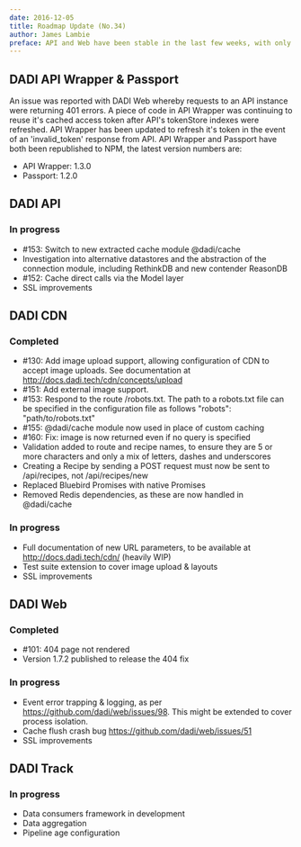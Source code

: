 ```yaml
---
date: 2016-12-05
title: Roadmap Update (No.34)
author: James Lambie
preface: API and Web have been stable in the last few weeks, with only one or two issues identified. This week will see some improvements in the SSL module for all products, with resource available to revisit the SSL setup beginning Tuesday 6th December. The release of CDN Version 1.7.0 was delayed until this week, to allow the bundling in of more resolved issues. With image upload, external image support and the integration of @dadi/cache, Version 1.7.0 is a significant upgrade.
---
```


## DADI API Wrapper & Passport

An issue was reported with DADI Web whereby requests to an API instance were returning 401 errors. A piece of code in API Wrapper was continuing to reuse it's cached access token after API's tokenStore indexes were refreshed. API Wrapper has been updated to refresh it's token in the event of an 'invalid_token' response from API. API Wrapper and Passport have both been republished to NPM, the latest version numbers are:

* API Wrapper: 1.3.0
* Passport: 1.2.0

## DADI API

### In progress

* #153: Switch to new extracted cache module @dadi/cache
* Investigation into alternative datastores and the abstraction of the connection module, including RethinkDB and new contender ReasonDB
* #152: Cache direct calls via the Model layer
* SSL improvements

## DADI CDN

### Completed

* #130: Add image upload support, allowing configuration of CDN to accept image uploads. See documentation at http://docs.dadi.tech/cdn/concepts/upload
* #151: Add external image support.
* #153: Respond to the route /robots.txt. The path to a robots.txt file can be specified in the configuration file as follows "robots": "path/to/robots.txt"
* #155: @dadi/cache module now used in place of custom caching
* #160: Fix: image is now returned even if no query is specified
* Validation added to route and recipe names, to ensure they are 5 or more characters and only a mix of letters, dashes and underscores
* Creating a Recipe by sending a POST request must now be sent to /api/recipes, not /api/recipes/new
* Replaced Bluebird Promises with native Promises
* Removed Redis dependencies, as these are now handled in @dadi/cache

### In progress

* Full documentation of new URL parameters, to be available at http://docs.dadi.tech/cdn/ (heavily WIP)
* Test suite extension to cover image upload & layouts
* SSL improvements

## DADI Web

### Completed

* #101: 404 page not rendered
* Version 1.7.2 published to release the 404 fix

### In progress

* Event error trapping & logging, as per https://github.com/dadi/web/issues/98. This might be extended to cover process isolation.
* Cache flush crash bug https://github.com/dadi/web/issues/51
* SSL improvements

## DADI Track

### In progress

* Data consumers framework in development
* Data aggregation
* Pipeline age configuration
